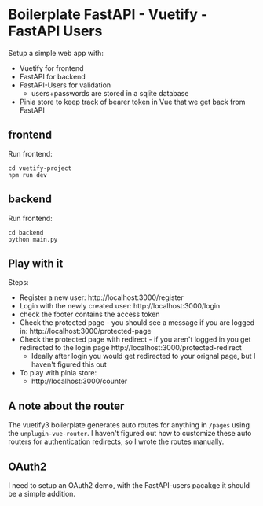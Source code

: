 # Boilerplate FastAPI - Vuetify - FastAPI Users 

Setup a simple web app with:
- Vuetify for frontend
- FastAPI for backend
- FastAPI-Users for validation 
  - users+passwords are stored in a sqlite database
- Pinia store to keep track of bearer token in Vue that we get back from FastAPI 

## frontend

Run frontend:
```
cd vuetify-project
npm run dev
```

## backend

Run frontend:
```
cd backend
python main.py
```

## Play with it

Steps:
- Register a new user: http://localhost:3000/register
- Login with the newly created user: http://localhost:3000/login
- check the footer contains the access token
- Check the protected page - you should see a message if you are logged in: http://localhost:3000/protected-page
- Check the protected page with redirect - if you aren't logged in you get redirected to the login page http://localhost:3000/protected-redirect
  - Ideally after login you would get redirected to your orignal page, but I haven't figured this out
- To play with pinia store:
  - http://localhost:3000/counter

## A note about the router

The vuetify3 boilerplate generates auto routes for anything in `/pages` using the `unplugin-vue-router`.
I haven't figured out how to customize these auto routers for authentication redirects, so I wrote the routes manually.

## OAuth2

I need to setup an OAuth2 demo, with the FastAPI-users pacakge it should be a simple addition.